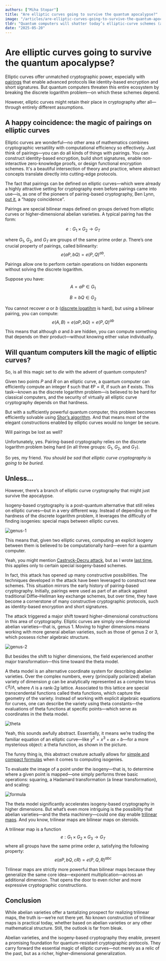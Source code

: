 ```yaml
---
authors: ["Miha Stopar"]
title: "Are elliptic curves going to survive the quantum apocalypse?"
image: "/articles/are-elliptic-curves-going-to-survive-the-quantum-apocalypse/cover.webp"
tldr: "Quantum computers will shatter today’s elliptic-curve schemes (and the pairing magic built on them), but curves aren’t dead: isogeny-based constructions could keep elliptic-style crypto alive and even pave the way for stronger multilinear tools in a post-quantum world."
date: "2025-05-20"
---
```


# Are elliptic curves going to survive the quantum apocalypse?

Elliptic curves offer unmatched cryptographic power, especially with [pairings](https://en.wikipedia.org/wiki/Pairing-based_cryptography) that enable advanced protocols like identity-based encryption and short signatures. But quantum computers threaten this entire ecosystem by breaking the discrete logarithm problem—on which these schemes depend.

However, elliptic curves might retain their place in cryptography after all—through entirely different assumptions.

## A happy coincidence: the magic of pairings on elliptic curves

Elliptic curves are wonderful—no other area of mathematics combines cryptographic versatility with computational efficiency so effectively. Just think of pairings—you can do all kinds of things with pairings. You can construct identity-based encryption, build short signatures, enable non-interactive zero-knowledge proofs, or design functional encryption schemes. It's a beautiful intersection of theory and practice, where abstract concepts translate directly into cutting-edge protocols.


The fact that pairings can be defined on elliptic curves—which were already a highly attractive setting for cryptography even before pairings came into use—is, as one of the pioneers of pairing-based cryptography, Ben Lynn, [put it](https://static1.squarespace.com/static/5fdbb09f31d71c1227082339/t/5ff394720493bd28278889c6/1609798774687/PairingsForBeginners.pdf), a “happy coincidence”.

Pairings are special bilinear maps defined on groups derived from elliptic curves or higher-dimensional abelian varieties. A typical pairing has the form:

$$
e: G_1 \times G_2 \to G_T
$$

where $G_1$, $G_2$, and $G_T$ are groups of the same prime order $p$. There’s one crucial property of pairings, called bilinearity:
$$
e(aP, bQ) = e(P, Q)^{ab}.
$$

Pairings allow one to perform certain operations on hidden exponents without solving the discrete logarithm.

Suppose you have:
$$
A = aP \in G_1
$$

$$
B = bQ \in G_2
$$

You cannot recover $a$ or $b$ ([discrete logatihm](https://en.wikipedia.org/wiki/Discrete_logarithm) is hard), but using a bilinear pairing, you can compute:
$$
e(A, B) = e(aP, bQ) = e(P, Q)^{ab}
$$

This means that although $a$ and $b$ are hidden, you can compute something that depends on their product—without knowing either value individually.


## Will quantum computers kill the magic of elliptic curves?

So, is all this magic set to *die* with the advent of quantum computers?

Given two points $P$ and $R$ on an elliptic curve, a quantum computer can efficiently compute an integer $\ell$ such that $\ell P = R$, if such an $\ell$ exists. This task—known as the discrete logarithm problem—is believed to be hard for classical computers, and the security of virtually all elliptic curve cryptography depends on that hardness.

But with a sufficiently powerful quantum computer, this problem becomes efficiently solvable using [Shor’s algorithm](https://en.wikipedia.org/wiki/Shor%27s_algorithm). And that means most of the elegant constructions enabled by elliptic curves would no longer be secure.

Will pairings be lost as well?

Unfortunately, yes. Pairing-based cryptography relies on the discrete logarithm problem being hard (in all three groups: $G_1$, $G_2$, and $G_T$).

So yes, my friend. *You should be sad that elliptic curve cryptography is going to be buried.*

## Unless...

However, there’s a branch of elliptic curve cryptography that might just survive the apocalypse.

Isogeny-based cryptography is a post-quantum alternative that still relies on elliptic curves—but in a very different way. Instead of depending on the hardness of the discrete logarithm problem, it leverages the difficulty of finding isogenies: special maps between elliptic curves.

![genus-1](https://hackmd.io/_uploads/S1Chdpybee.png)


This means that, given two elliptic curves, computing an explicit isogeny between them is believed to be computationally hard—even for a quantum computer.

Yeah, you might mention [Castryck-Decru attack](https://eprint.iacr.org/2022/975), but as I wrote [last time](https://pse.dev/en/blog/code-optimizations-in-the-landscape-of-post-quantum-cryptography), this applies only to certain special isogeny-based schemes.

In fact, this attack has opened up many constructive possibilities. The techniques developed in the attack have been leveraged to construct new schemes. This situation mirrors the early history of pairing-based cryptography. Initially, pairings were used as part of an attack against traditional Diffie–Hellman key exchange schemes, but over time, they have become a cornerstone of many constructive cryptographic protocols, such as identity-based encryption and short signatures.

The attack triggered a major shift toward higher-dimensional constructions in this area of cryptography. Elliptic curves are simply one-dimensional abelian varieties—that is, genus 1. Moving to higher dimensions means working with more general abelian varieties, such as those of genus 2 or 3, which possess richer algebraic structure.

![genus-2](https://hackmd.io/_uploads/rJPP_TJ-eg.png)

But besides the shift to higher dimensions, the field experienced another major transformation—this time toward the theta model.

A theta model is an alternative coordinate system for describing abelian varieties. Over the complex numbers, every (principally polarized) abelian variety of dimension $g$ can be analytically represented as a complex torus $\mathbb{C}^g / \Lambda$, where $\Lambda$ is a rank-$2g$ lattice. Associated to this lattice are special transcendental functions called theta functions, which capture the geometry of the variety. Instead of working with explicit algebraic equations for curves, one can describe the variety using theta constants—the evaluations of theta functions at specific points—which serve as coordinates in the theta model.

![theta](https://hackmd.io/_uploads/BkjRopJ-le.png)

Yeah, this sounds awfully abstract. Essentially, it means we’re trading the familiar equation of an elliptic curve—like $y^2 = x^3 + ax + b$—for a more mysterious object: a theta function, as shown in the picture.

The funny thing is, this abstract creature actually allows for [simple and compact formulas](https://eprint.iacr.org/2023/1747.pdf) when it comes to computing isogenies.

To evaluate the image of a point under the isogeny—that is, to determine where a given point is mapped—one simply performs three basic operations: squaring, a Hadamard transformation (a linear transformation), and scaling:

![formula](https://hackmd.io/_uploads/ByroJC1-gx.png)

The theta model significantly accelerates isogeny-based cryptography in higher dimensions. But what’s even more intriguing is the possibility that abelian varieties—and the theta machinery—could one day enable [trilinear maps](https://hal.science/tel-03498268/document). And you know, trilinear maps are bilinear maps on steroids.

A trilinear map is a function
$$
e : G_1 \times G_2 \times G_3 \to G_T
$$
where all groups have the same prime order $p$, satisfying the following property:
$$
e(aP, bQ, cR) = e(P, Q, R)^{abc}
$$

Trilinear maps are strictly more powerful than bilinear maps because they generalize the same core idea—exponent multiplication—across an additional dimension. That opens the door to even richer and more expressive cryptographic constructions.

## Conclusion

While abelian varieties offer a tantalizing prospect for realizing trilinear maps, the truth is—we’re not there yet. No known construction of trilinear maps is practical today, whether based on abelian varieties or any other mathematical structure. Still, the outlook is far from bleak.

Abelian varieties, and the isogeny-based cryptography they enable, present a promising foundation for quantum-resistant cryptographic protocols. They carry forward the essential magic of elliptic curves—not merely as a relic of the past, but as a richer, higher-dimensional generalization.
